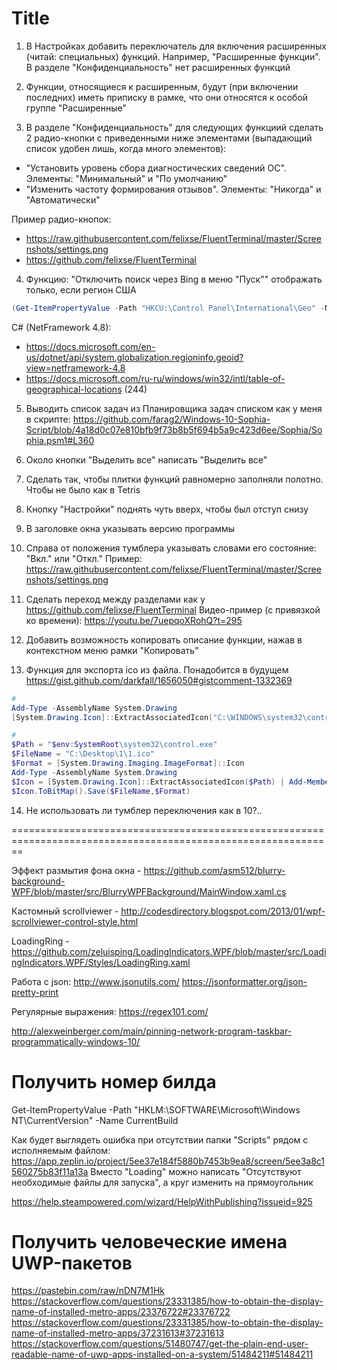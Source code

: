 # Title

1. В Настройках добавить переключатель для включения расширенных (читай: специальных) функций. Например, "Расширенные функции". В разделе "Конфиденциальность" нет расширенных функций

2. Функции, относящиеся к расширенным, будут (при включении последних) иметь приписку в рамке, что они относятся к особой группе "Расширенные"

3. В разделе "Конфиденциальность" для следующих функциий сделать 2 радио-кнопки с приведенными ниже элементами (выпадающий список удобен лишь, когда много элементов):

* "Установить уровень сбора диагностических сведений ОС". Элементы: "Минимальный" и "По умолчанию"
* "Изменить частоту формирования отзывов". Элементы: "Никогда" и "Автоматически"

Пример радио-кнопок:

* <https://raw.githubusercontent.com/felixse/FluentTerminal/master/Screenshots/settings.png>
* <https://github.com/felixse/FluentTerminal>

4. Функцию: "Отключить поиск через Bing в меню "Пуск"" отображать только, если регион США

```powershell
(Get-ItemPropertyValue -Path "HKCU:\Control Panel\International\Geo" -Name Nation) -eq 244
```

C# (NetFramework 4.8):

* <https://docs.microsoft.com/en-us/dotnet/api/system.globalization.regioninfo.geoid?view=netframework-4.8>
* <https://docs.microsoft.com/ru-ru/windows/win32/intl/table-of-geographical-locations> (244)

5. Выводить список задач из Планировщика задач списком как у меня в скрипте: <https://github.com/farag2/Windows-10-Sophia-Script/blob/4a18d0c07e810bfb9f73b8b5f694b5a9c423d6ee/Sophia/Sophia.psm1#L360>

6. Около кнопки "Выделить все" написать "Выделить все"

7. Сделать так, чтобы плитки функций равномерно заполняли полотно. Чтобы не было как в Tetris

8. Кнопку "Настройки" поднять чуть вверх, чтобы был отступ снизу

9. В заголовке окна указывать версию программы

10. Справа от положения тумблера указывать словами его состояние: "Вкл." или "Откл."
Пример: <https://raw.githubusercontent.com/felixse/FluentTerminal/master/Screenshots/settings.png>

11. Сделать переход между разделами как у <https://github.com/felixse/FluentTerminal>
Видео-пример (с привязкой ко времени): <https://youtu.be/7uepqoXRohQ?t=295>

12. Добавить возможность копировать описание функции, нажав в контекстном меню рамки "Копировать"

13. Функция для экспорта ico из файла. Понадобится в будущем
<https://gist.github.com/darkfall/1656050#gistcomment-1332369>

```powershell
#
Add-Type -AssemblyName System.Drawing
[System.Drawing.Icon]::ExtractAssociatedIcon("C:\WINDOWS\system32\control.exe").ToBitmap().Save("C:\Desktop\1\1.ico")

#
$Path = "$env:SystemRoot\system32\control.exe"
$FileName = "C:\Desktop\1\1.ico"
$Format = [System.Drawing.Imaging.ImageFormat]::Icon
Add-Type -AssemblyName System.Drawing
$Icon = [System.Drawing.Icon]::ExtractAssociatedIcon($Path) | Add-Member -MemberType NoteProperty -Name FullName -Value $Path -PassThru
$Icon.ToBitMap().Save($FileName,$Format)
```

14. Не использовать ли тумблер переключения как в 10?..

==============================================================================================================

Эффект размытия фона окна - <https://github.com/asm512/blurry-background-WPF/blob/master/src/BlurryWPFBackground/MainWindow.xaml.cs>

Кастомный scrollviewer - <http://codesdirectory.blogspot.com/2013/01/wpf-scrollviewer-control-style.html>

LoadingRing - <https://github.com/zeluisping/LoadingIndicators.WPF/blob/master/src/LoadingIndicators.WPF/Styles/LoadingRing.xaml>

Работа с json:
<http://www.jsonutils.com/>
<https://jsonformatter.org/json-pretty-print>

Регулярные выражения:
<https://regex101.com/>

<http://alexweinberger.com/main/pinning-network-program-taskbar-programmatically-windows-10/>

# Получить номер билда

[System.Environment]::OSVersion.Version.Build
Get-ItemPropertyValue -Path "HKLM:\SOFTWARE\Microsoft\Windows NT\CurrentVersion" -Name CurrentBuild

Как будет выглядеть ошибка при отсутствии папки "Scripts" рядом с исполняемым файлом:
<https://app.zeplin.io/project/5ee37e184f5880b7453b9ea8/screen/5ee3a8c1560275b83f11a13a>
Вместо "Loading" можно написать "Отсутствуют необходимые файлы для запуска", а круг изменить на прямоугольник

<https://help.steampowered.com/wizard/HelpWithPublishing?issueid=925>

# Получить человеческие имена UWP-пакетов

<https://pastebin.com/raw/nDN7M1Hk>
<https://stackoverflow.com/questions/23331385/how-to-obtain-the-display-name-of-installed-metro-apps/23376722#23376722>
<https://stackoverflow.com/questions/23331385/how-to-obtain-the-display-name-of-installed-metro-apps/37231613#37231613>
<https://stackoverflow.com/questions/51480747/get-the-plain-end-user-readable-name-of-uwp-apps-installed-on-a-system/51484211#51484211>
